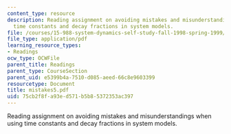```yaml
---
content_type: resource
description: Reading assignment on avoiding mistakes and misunderstandings when using
  time constants and decay fractions in system models.
file: /courses/15-988-system-dynamics-self-study-fall-1998-spring-1999/75cb2f8fa93ed571b5b85372353ac397_mistakes5.pdf
file_type: application/pdf
learning_resource_types:
- Readings
ocw_type: OCWFile
parent_title: Readings
parent_type: CourseSection
parent_uid: e5399b4a-7510-d085-aeed-66c8e9603399
resourcetype: Document
title: mistakes5.pdf
uid: 75cb2f8f-a93e-d571-b5b8-5372353ac397
---
```

Reading assignment on avoiding mistakes and misunderstandings when using time constants and decay fractions in system models.

